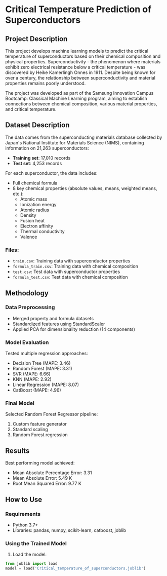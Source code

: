 # Critical Temperature Prediction of Superconductors

## Project Description
This project develops machine learning models to predict the critical temperature of superconductors based on their chemical composition and physical properties. Superconductivity - the phenomenon where materials exhibit zero electrical resistance below a critical temperature - was discovered by Heike Kamerlingh Onnes in 1911. Despite being known for over a century, the relationship between superconductivity and material properties remains poorly understood.

The project was developed as part of the Samsung Innovation Campus Bootcamp: Classical Machine Learning program, aiming to establish connections between chemical composition, various material properties, and critical temperature.

## Dataset Description
The data comes from the superconducting materials database collected by Japan's National Institute for Materials Science (NIMS), containing information on 21,263 superconductors:

- **Training set**: 17,010 records
- **Test set**: 4,253 records

For each superconductor, the data includes:
- Full chemical formula
- 8 key chemical properties (absolute values, means, weighted means, etc.):
  - Atomic mass
  - Ionization energy
  - Atomic radius
  - Density
  - Fusion heat
  - Electron affinity
  - Thermal conductivity
  - Valence

### Files:
- `train.csv`: Training data with superconductor properties
- `formula_train.csv`: Training data with chemical composition
- `test.csv`: Test data with superconductor properties
- `formula_test.csv`: Test data with chemical composition

## Methodology
### Data Preprocessing
- Merged property and formula datasets
- Standardized features using StandardScaler
- Applied PCA for dimensionality reduction (14 components)

### Model Evaluation
Tested multiple regression approaches:
- Decision Tree (MAPE: 3.46)
- Random Forest (MAPE: 3.31)
- SVR (MAPE: 6.66)
- KNN (MAPE: 2.92)
- Linear Regression (MAPE: 8.07)
- CatBoost (MAPE: 4.96)

### Final Model
Selected Random Forest Regressor pipeline:
1. Custom feature generator
2. Standard scaling
3. Random Forest regression

## Results
Best performing model achieved:
- Mean Absolute Percentage Error: 3.31
- Mean Absolute Error: 5.49 K
- Root Mean Squared Error: 9.77 K

## How to Use
### Requirements
- Python 3.7+
- Libraries: pandas, numpy, scikit-learn, catboost, joblib

### Using the Trained Model
1. Load the model:
```python
from joblib import load
model = load('Critical_temperature_of_superconductors.joblib')
